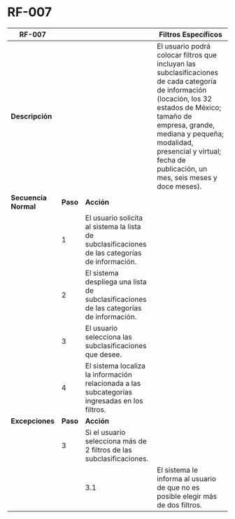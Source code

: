 # RF-007


|**RF-007**|||**Filtros Específicos**|
|--|--|--|--|
|**Descripción**|||El usuario podrá colocar filtros que incluyan las subclasificaciones de cada categoría de información (locación, los 32 estados de México; tamaño de empresa, grande, mediana y pequeña; modalidad, presencial y virtual; fecha de publicación, un mes, seis meses y doce meses).|
|**Secuencia Normal**|**Paso**|**Acción**||
||1|El usuario solicita al sistema la lista de subclasificaciones de las categorías de información.||
||2|El sistema despliega una lista de subclasificaciones de las categorías de información.||
||3|El usuario selecciona las subclasificaciones que desee.||
||4|El sistema localiza la información relacionada a las subcategorías ingresadas en los filtros.||
|**Excepciones**|**Paso**|**Acción**||
||3|Si el usuario selecciona más de 2 filtros de las subclasificaciones.||
|||3.1|El sistema le informa al usuario de que no es posible elegir más de dos filtros.|
